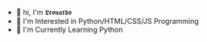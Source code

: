- 👋 hi, I'm 𝕷𝖊𝖔𝖓𝖆𝖗𝖉𝖔
- 👀 I'm Interested in Python/HTML/CSS/JS Programming
- 🌱 I'm Currently Learning Python

<!---
Leonardo-Goncalves19/Leonardo-Goncalves19 is a ✨ special ✨ repository because its `README.md` (this file) appears on your GitHub profile.
You can click the Preview link to take a look at your changes.
--->
